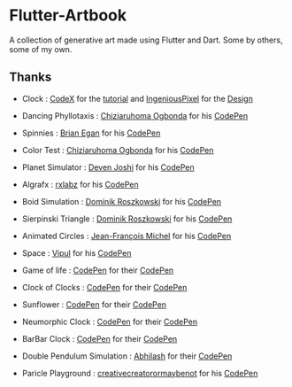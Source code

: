 # Flutter-Artbook

A collection of generative art made using Flutter and Dart. Some by others, some of my own.

## Thanks

- Clock : [CodeX](https://www.youtube.com/watch?v=HyAeZKWWuxA) for the [tutorial](https://www.youtube.com/watch?v=HyAeZKWWuxA) and [IngeniousPixel](https://dribbble.com/ingeniouspixel) for the [Design](https://dribbble.com/shots/6738814-Clock-App-UI-screens)

- Dancing Phyllotaxis : [Chiziaruhoma Ogbonda](https://codepen.io/chiziaruhoma-ogbonda) for his [CodePen](https://codepen.io/chiziaruhoma-ogbonda/pen/NWxPyeo)

- Spinnies : [Brian Egan](https://codepen.io/phillywiggin) for his [CodePen](https://codepen.io/phillywiggins/pen/gOaPNPY)

- Color Test : [Chiziaruhoma Ogbonda](https://codepen.io/chiziaruhoma-ogbonda) for his [CodePen](https://codepen.io/chiziaruhoma-ogbonda/pen/oNjObRm)

- Planet Simulator : [Deven Joshi](https://codepen.io/Deven-Joshi) for his [CodePen](https://codepen.io/Deven-Joshi/pen/XWmyRYK)

- Algrafx : [rxlabz](https://codepen.io/rx-labz) for his [CodePen](https://codepen.io/rx-labz/pen/WNQoNem)

- Boid Simulation : [Dominik Roszkowski](https://codepen.io/orestesgaolin) for his [CodePen](https://codepen.io/orestesgaolin/pen/VwvWaoo)

- Sierpinski Triangle : [Dominik Roszkowski](https://codepen.io/orestesgaolin) for his [CodePen](https://codepen.io/orestesgaolin/pen/GRpMyOm)

- Animated Circles : [Jean-François Michel](https://codepen.io/jfmichel) for his [CodePen](https://codepen.io/jfmichel/pen/vYLBxNK)

- Space : [Vipul](https://codepen.io/vipul_kerai/) for his [CodePen](https://codepen.io/vipul_kerai/pen/XWXavBa)

- Game of life : [CodePen](https://codepen.io/team/codepen) for their [CodePen](https://codepen.io/team/codepen/pen/QWbvgWj)

- Clock of Clocks : [CodePen](https://codepen.io/team/codepen) for their [CodePen](https://codepen.io/team/codepen/pen/yLYeMEd)

- Sunflower : [CodePen](https://codepen.io/team/codepen) for their [CodePen](https://codepen.io/team/codepen/pen/zYGwzYE)

- Neumorphic Clock : [CodePen](https://codepen.io/team/codepen) for their [CodePen](https://codepen.io/team/codepen/pen/VwvepBW)

- BarBar Clock : [CodePen](https://codepen.io/team/codepen) for their [CodePen](https://codepen.io/team/codepen/pen/NWGxpzE)

- Double Pendulum Simulation : [Abhilash](https://codepen.io/abhilas-csc) for their [CodePen](https://codepen.io/abhilas-csc/pen/qBOZKPj)

- Paricle Playground : [creativecreatorormaybenot](https://codepen.io/creativecreatorormaybenot) for his [CodePen](https://codepen.io/creativecreatorormaybenot/pen/YzqKqpo)
